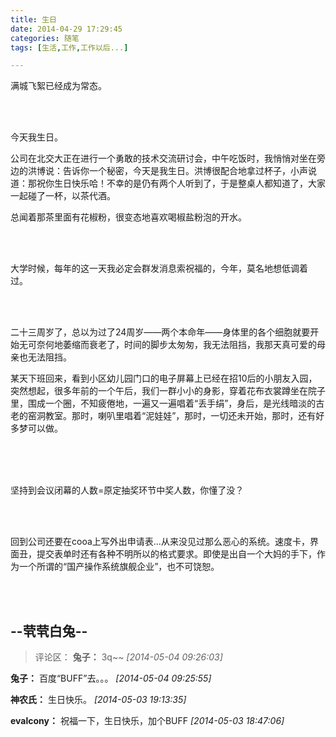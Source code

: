 ```yaml
---
title: 生日
date: 2014-04-29 17:29:45
categories: 随笔
tags: [生活,工作,工作以后...]

---
```

满城飞絮已经成为常态。 

<br /><br />

今天我生日。

公司在北交大正在进行一个勇敢的技术交流研讨会，中午吃饭时，我悄悄对坐在旁边的洪博说：告诉你一个秘密，今天是我生日。洪博很配合地拿过杯子，小声说道：那祝你生日快乐哈！不幸的是仍有两个人听到了，于是整桌人都知道了，大家一起碰了一杯，以茶代酒。

总闻着那茶里面有花椒粉，很变态地喜欢喝椒盐粉泡的开水。

<br /><br />

大学时候，每年的这一天我必定会群发消息索祝福的，今年，莫名地想低调着过。 

<br /><br />

二十三周岁了，总以为过了24周岁——两个本命年——身体里的各个细胞就要开始无可奈何地萎缩而衰老了，时间的脚步太匆匆，我无法阻挡，我那天真可爱的母亲也无法阻挡。

某天下班回来，看到小区幼儿园门口的电子屏幕上已经在招10后的小朋友入园，突然想起，很多年前的一个午后，我们一群小小的身影，穿着花布衣裳蹲坐在院子里，围成一个圈，不知疲倦地，一遍又一遍唱着“丢手绢”，身后，是光线暗淡的古老的窑洞教室。那时，喇叭里唱着“泥娃娃”，那时，一切还未开始，那时，还有好多梦可以做。<br /><br />

<br /><br />

坚持到会议闭幕的人数=原定抽奖环节中奖人数，你懂了没？

<br /><br />

回到公司还要在cooa上写外出申请表...从来没见过那么恶心的系统。速度卡，界面丑，提交表单时还有各种不明所以的格式要求。即使是出自一个大妈的手下，作为一个所谓的“国产操作系统旗舰企业”，也不可饶恕。

<br /><br />

--茕茕白兔--
---
>评论区：
>**兔子：** 3q~~  *[2014-05-04 09:26:03]*
>
**兔子：** 百度“BUFF”去。。。  *[2014-05-04 09:25:55]*
>
**神农氏：** 生日快乐。  *[2014-05-03 19:13:35]*
>
**evalcony：** 祝福一下，生日快乐，加个BUFF  *[2014-05-03 18:47:06]*
>
